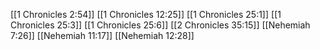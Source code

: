 [[1 Chronicles 2:54]]
[[1 Chronicles 12:25]]
[[1 Chronicles 25:1]]
[[1 Chronicles 25:3]]
[[1 Chronicles 25:6]]
[[2 Chronicles 35:15]]
[[Nehemiah 7:26]]
[[Nehemiah 11:17]]
[[Nehemiah 12:28]]
